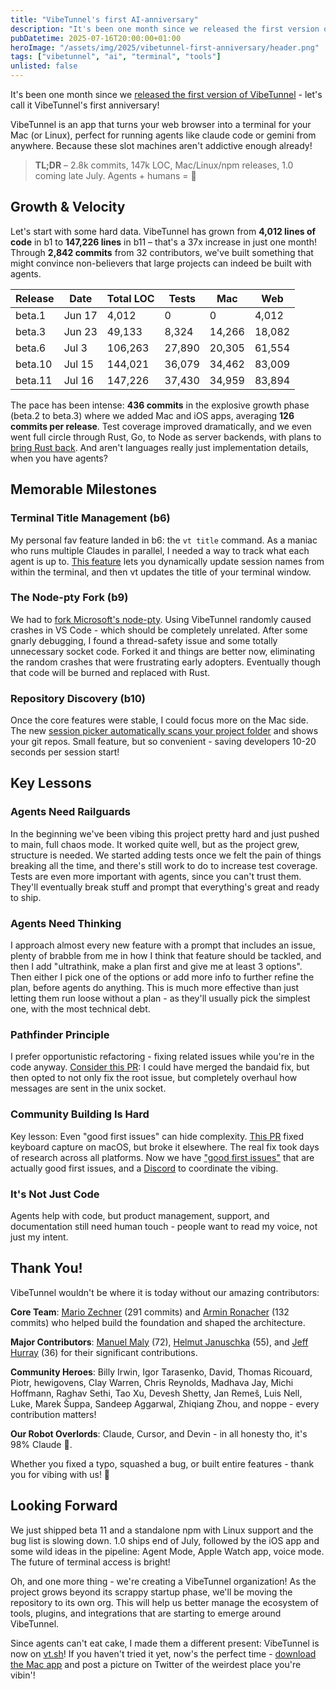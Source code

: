 ```yaml
---
title: "VibeTunnel's first AI-anniversary"
description: "It's been one month since we released the first version of VibeTunnel, and since in the AI world time is so much faster, let's call it VibeTunnel's first anniversary!"
pubDatetime: 2025-07-16T20:00:00+01:00
heroImage: "/assets/img/2025/vibetunnel-first-anniversary/header.png"
tags: ["vibetunnel", "ai", "terminal", "tools"]
unlisted: false
---
```


It's been one month since we [released the first version of VibeTunnel](/posts/2025/vibetunnel-turn-any-browser-into-your-mac-terminal/) - let's call it VibeTunnel's first anniversary! 

VibeTunnel is an app that turns your web browser into a terminal for your Mac (or Linux), perfect for running agents like claude code or gemini from anywhere. Because these slot machines aren't addictive enough already!

> **TL;DR** – 2.8k commits, 147k LOC, Mac/Linux/npm releases, 1.0 coming late July. Agents + humans = 🚀

## Growth & Velocity

Let's start with some hard data. VibeTunnel has grown from **4,012 lines of code** in b1 to **147,226 lines** in b11 – that's a 37x increase in just one month! Through **2,842 commits** from 32 contributors, we've built something that might convince non-believers that large projects can indeed be built with agents.

| Release | Date | Total LOC | Tests | Mac | Web |
|---------|------|-----------|-------|-----|-----|
| beta.1 | Jun 17 | 4,012 | 0 | 0 | 4,012 |
| beta.3 | Jun 23 | 49,133 | 8,324 | 14,266 | 18,082 |
| beta.6 | Jul 3 | 106,263 | 27,890 | 20,305 | 61,554 |
| beta.10 | Jul 15 | 144,021 | 36,079 | 34,462 | 83,009 |
| beta.11 | Jul 16 | 147,226 | 37,430 | 34,959 | 83,894 |

The pace has been intense: **436 commits** in the explosive growth phase (beta.2 to beta.3) where we added Mac and iOS apps, averaging **126 commits per release**. Test coverage improved dramatically, and we even went full circle through Rust, Go, to Node as server backends, with plans to [bring Rust back](https://github.com/amantus-ai/vibetunnel/pull/297). And aren't languages really just implementation details, when you have agents?

## Memorable Milestones

### Terminal Title Management (b6)

My personal fav feature landed in b6: the `vt title` command. As a maniac who runs multiple Claudes in parallel, I needed a way to track what each agent is up to. [This feature](/posts/command-your-claude-code-army-reloaded/) lets you dynamically update session names from within the terminal, and then vt updates the title of your terminal window.

### The Node-pty Fork (b9)

We had to [fork Microsoft's node-pty](https://github.com/amantus-ai/vibetunnel/pull/304). Using VibeTunnel randomly caused crashes in VS Code - which should be completely unrelated. After some gnarly debugging, I found a thread-safety issue and some totally unnecessary socket code. Forked it and things are better now, eliminating the random crashes that were frustrating early adopters. Eventually though that code will be burned and replaced with Rust.

### Repository Discovery (b10)

Once the core features were stable, I could focus more on the Mac side. The new [session picker automatically scans your project folder](https://github.com/amantus-ai/vibetunnel/pull/274) and shows your git repos. Small feature, but so convenient - saving developers 10-20 seconds per session start!

## Key Lessons

### Agents Need Railguards

In the beginning we've been vibing this project pretty hard and just pushed to main, full chaos mode. It worked quite well, but as the project grew, structure is needed. We started adding tests once we felt the pain of things breaking all the time, and there's still work to do to increase test coverage. Tests are even more important with agents, since you can't trust them. They'll eventually break stuff and prompt that everything's great and ready to ship.

### Agents Need Thinking

I approach almost every new feature with a prompt that includes an issue, plenty of brabble from me in how I think that feature should be tackled, and then I add "ultrathink, make a plan first and give me at least 3 options". Then either I pick one of the options or add more info to further refine the plan, before agents do anything. This is much more effective than just letting them run loose without a plan - as they'll usually pick the simplest one, with the most technical debt.

### Pathfinder Principle

I prefer opportunistic refactoring - fixing related issues while you're in the code anyway. [Consider this PR](https://github.com/amantus-ai/vibetunnel/pull/345): I could have merged the bandaid fix, but then opted to not only fix the root issue, but completely overhaul how messages are sent in the unix socket.

### Community Building Is Hard

Key lesson: Even "good first issues" can hide complexity. [This PR](https://github.com/amantus-ai/vibetunnel/pull/298) fixed keyboard capture on macOS, but broke it elsewhere. The real fix took days of research across all platforms. Now we have ["good first issues"](https://github.com/amantus-ai/vibetunnel/issues?q=sort%3Aupdated-desc%20is%3Aissue%20is%3Aopen%20label%3A%22good%20first%20issue%22) that are actually good first issues, and a [Discord](https://discord.gg/3Ub3EUwrcR) to coordinate the vibing.

### It's Not Just Code

Agents help with code, but product management, support, and documentation still need human touch - people want to read my voice, not just my intent.

## Thank You!

VibeTunnel wouldn't be where it is today without our amazing contributors:

**Core Team**: [Mario Zechner](https://github.com/badlogic) (291 commits) and [Armin Ronacher](https://github.com/mitsuhiko) (132 commits) who helped build the foundation and shaped the architecture.

**Major Contributors**: [Manuel Maly](https://github.com/manuelmaly) (72), [Helmut Januschka](https://github.com/hjanuschka) (55), and [Jeff Hurray](https://github.com/jhurray) (36) for their significant contributions.

**Community Heroes**: Billy Irwin, Igor Tarasenko, David, Thomas Ricouard, Piotr, hewigovens, Clay Warren, Chris Reynolds, Madhava Jay, Michi Hoffmann, Raghav Sethi, Tao Xu, Devesh Shetty, Jan Remeš, Luis Nell, Luke, Marek Šuppa, Sandeep Aggarwal, Zhiqiang Zhou, and noppe - every contribution matters!

**Our Robot Overlords**: Claude, Cursor, and Devin - in all honesty tho, it's 98% Claude 🤖.

Whether you fixed a typo, squashed a bug, or built entire features - thank you for vibing with us! 🚀

## Looking Forward

We just shipped beta 11 and a standalone npm with Linux support and the bug list is slowing down. 1.0 ships end of July, followed by the iOS app and some wild ideas in the pipeline: Agent Mode, Apple Watch app, voice mode. The future of terminal access is bright!

Oh, and one more thing - we're creating a VibeTunnel organization! As the project grows beyond its scrappy startup phase, we'll be moving the repository to its own org. This will help us better manage the ecosystem of tools, plugins, and integrations that are starting to emerge around VibeTunnel.

Since agents can't eat cake, I made them a different present: VibeTunnel is now on [vt.sh](https://vt.sh)! If you haven't tried it yet, now's the perfect time - [download the Mac app](https://github.com/amantus-ai/vibetunnel/releases) and post a picture on Twitter of the weirdest place you're vibin'!
